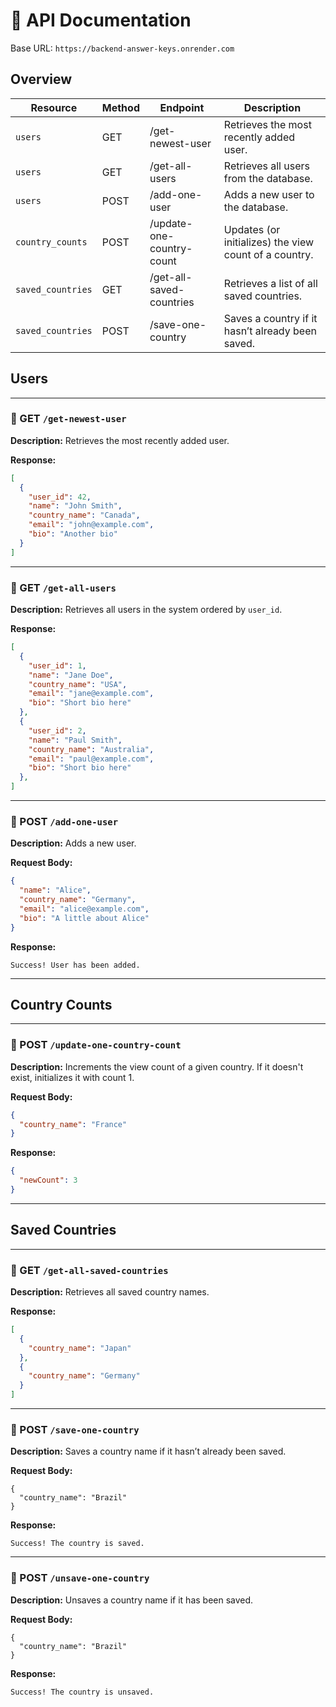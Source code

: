 # 📘 API Documentation

Base URL: `https://backend-answer-keys.onrender.com`


## Overview

| Resource         | Method | Endpoint                   | Description                                           |
|------------------|--------|----------------------------|-------------------------------------------------------|
| `users`          | GET    | /get-newest-user           | Retrieves the most recently added user.              |
| `users`          | GET    | /get-all-users             | Retrieves all users from the database.               |
| `users`          | POST   | /add-one-user              | Adds a new user to the database.                     |
| `country_counts` | POST   | /update-one-country-count | Updates (or initializes) the view count of a country.|
| `saved_countries`| GET    | /get-all-saved-countries   | Retrieves a list of all saved countries.             |
| `saved_countries`| POST   | /save-one-country          | Saves a country if it hasn’t already been saved.     |


## Users

---

### 🔹 GET `/get-newest-user`

**Description:** Retrieves the most recently added user.

**Response:**

```json
[
  {
    "user_id": 42,
    "name": "John Smith",
    "country_name": "Canada",
    "email": "john@example.com",
    "bio": "Another bio"
  }
]
```

---

### 🔹 GET `/get-all-users`

**Description:** Retrieves all users in the system ordered by `user_id`.

**Response:**

```json
[
  {
    "user_id": 1,
    "name": "Jane Doe",
    "country_name": "USA",
    "email": "jane@example.com",
    "bio": "Short bio here"
  },
  {
    "user_id": 2,
    "name": "Paul Smith",
    "country_name": "Australia",
    "email": "paul@example.com",
    "bio": "Short bio here"
  },
]
```

---

### 🔹 POST `/add-one-user`

**Description:** Adds a new user.

**Request Body:**

```json
{
  "name": "Alice",
  "country_name": "Germany",
  "email": "alice@example.com",
  "bio": "A little about Alice"
}
```

**Response:**

```
Success! User has been added.
```

---

## Country Counts

---

### 🔹 POST `/update-one-country-count`

**Description:** Increments the view count of a given country. If it doesn't exist, initializes it with count 1.

**Request Body:**

```json
{
  "country_name": "France"
}
```

**Response:**

```json
{
  "newCount": 3
}
```

---

## Saved Countries

---

### 🔹 GET `/get-all-saved-countries`

**Description:** Retrieves all saved country names.

**Response:**

```json
[
  {
    "country_name": "Japan"
  },
  {
    "country_name": "Germany"
  }
]
```

---

### 🔹 POST `/save-one-country`

**Description:** Saves a country name if it hasn’t already been saved.

**Request Body:**

```
{
  "country_name": "Brazil"
}
```

**Response:**

```
Success! The country is saved.
```

---

### 🔹 POST `/unsave-one-country`

**Description:** Unsaves a country name if it has been saved. 

**Request Body:**

```
{
  "country_name": "Brazil"
}
```

**Response:**

```
Success! The country is unsaved.
```

